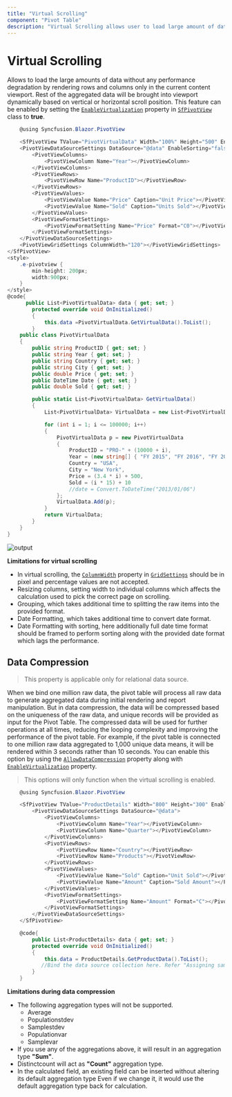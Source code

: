 ```yaml
---
title: "Virtual Scrolling"
component: "Pivot Table"
description: "Virtual Scrolling allows user to load large amount of data without performance degradation."
---
```


<!-- markdownlint-disable MD036 -->

# Virtual Scrolling

Allows to load the large amounts of data without any performance degradation by rendering rows and columns only in the current content viewport. Rest of the aggregated data will be brought into viewport dynamically based on vertical or horizontal scroll position. This feature can be enabled by setting the [`EnableVirtualization`](https://help.syncfusion.com/cr/blazor/Syncfusion.Blazor.PivotView.SfPivotView-1.html#Syncfusion_Blazor_PivotView_SfPivotView_1_EnableVirtualization) property in [`SfPivotView`](https://help.syncfusion.com/cr/blazor/Syncfusion.Blazor.PivotView.SfPivotView-1.html) class to **true**.

```csharp
    @using Syncfusion.Blazor.PivotView

    <SfPivotView TValue="PivotVirtualData" Width="100%" Height="500" EnableVirtualization="true" EnableValueSorting="true" ShowTooltip="false">
    <PivotViewDataSourceSettings DataSource="@data" EnableSorting="false" AlwaysShowValueHeader="true">
        <PivotViewColumns>
            <PivotViewColumn Name="Year"></PivotViewColumn>
        </PivotViewColumns>
        <PivotViewRows>
            <PivotViewRow Name="ProductID"></PivotViewRow>
        </PivotViewRows>
        <PivotViewValues>
            <PivotViewValue Name="Price" Caption="Unit Price"></PivotViewValue>
            <PivotViewValue Name="Sold" Caption="Units Sold"></PivotViewValue>
        </PivotViewValues>
        <PivotViewFormatSettings>
            <PivotViewFormatSetting Name="Price" Format="C0"></PivotViewFormatSetting>
        </PivotViewFormatSettings>
    </PivotViewDataSourceSettings>
    <PivotViewGridSettings ColumnWidth="120"></PivotViewGridSettings>
</SfPivotView>
<style>
    .e-pivotview {
        min-height: 200px;
        width:900px;
    }
</style>
@code{
      public List<PivotVirtualData> data { get; set; }
        protected override void OnInitialized()
        {
            this.data =PivotVirtualData.GetVirtualData().ToList();
        }
    public class PivotVirtualData
    {
        public string ProductID { get; set; }
        public string Year { get; set; }
        public string Country { get; set; }
        public string City { get; set; }
        public double Price { get; set; }
        public DateTime Date { get; set; }
        public double Sold { get; set; }

        public static List<PivotVirtualData> GetVirtualData()
        {
            List<PivotVirtualData> VirtualData = new List<PivotVirtualData>();

            for (int i = 1; i <= 100000; i++)
            {
                PivotVirtualData p = new PivotVirtualData
                {
                    ProductID = "PRO-" + (10000 + i),
                    Year = (new string[] { "FY 2015", "FY 2016", "FY 2017", "FY 2018", "FY 2019" })[new Random().Next(5)],
                    Country = "USA",
                    City = "New York",
                    Price = (3.4 * i) + 500,
                    Sold = (i * 15) + 10
                    //date = Convert.ToDateTime("2013/01/06")
                };
                VirtualData.Add(p);
            }
            return VirtualData;
        }
    }
}

```

![output](images/virtualscrolling.png)

**Limitations for virtual scrolling**

* In virtual scrolling, the [`ColumnWidth`](https://help.syncfusion.com/cr/blazor/Syncfusion.Blazor.PivotView.PivotViewGridSettings.html#Syncfusion_Blazor_PivotView_PivotViewGridSettings_ColumnWidth) property in [`GridSettings`](https://help.syncfusion.com/cr/blazor/Syncfusion.Blazor.PivotView.PivotViewGridSettings.html) should be in pixel and percentage values are not accepted.
* Resizing columns, setting width to individual columns which affects the calculation used to pick the correct page on scrolling.
* Grouping, which takes additional time to splitting the raw items into the provided format.
* Date Formatting, which takes additional time to convert date format.
* Date Formatting with sorting, here additionally full date time format should be framed to perform sorting along with the provided date format which lags the performance.

## Data Compression

> This property is applicable only for relational data source.

When we bind one million raw data, the pivot table will process all raw data to generate aggregated data during initial rendering and report manipulation. But in data compression, the data will be compressed based on the uniqueness of the raw data, and unique records will be provided as input for the Pivot Table. The compressed data will be used for further operations at all times, reducing the looping complexity and improving the performance of the pivot table. For example, if the pivot table  is connected to one million raw data aggregated to 1,000 unique data means, it will be rendered within 3 seconds rather than 10 seconds. You can enable this option by using the [`AllowDataCompression`](https://help.syncfusion.com/cr/blazor/Syncfusion.Blazor.PivotView.SfPivotView-1.html#Syncfusion_Blazor_PivotView_SfPivotView_1_AllowDataCompression) property along with [`EnableVirtualization`](https://help.syncfusion.com/cr/blazor/Syncfusion.Blazor.PivotView.SfPivotView-1.html#Syncfusion_Blazor_PivotView_SfPivotView_1_EnableVirtualization) property.

> This options will only function when the virtual scrolling is enabled.

```csharp
    @using Syncfusion.Blazor.PivotView

    <SfPivotView TValue="ProductDetails" Width="800" Height="300" EnableVirtualization="true" AllowDataCompression="true">
        <PivotViewDataSourceSettings DataSource="@data">
            <PivotViewColumns>
                <PivotViewColumn Name="Year"></PivotViewColumn>
                <PivotViewColumn Name="Quarter"></PivotViewColumn>
            </PivotViewColumns>
            <PivotViewRows>
                <PivotViewRow Name="Country"></PivotViewRow>
                <PivotViewRow Name="Products"></PivotViewRow>
            </PivotViewRows>
            <PivotViewValues>
                <PivotViewValue Name="Sold" Caption="Unit Sold"></PivotViewValue>
                <PivotViewValue Name="Amount" Caption="Sold Amount"></PivotViewValue>
            </PivotViewValues>
            <PivotViewFormatSettings>
                <PivotViewFormatSetting Name="Amount" Format="C"></PivotViewFormatSetting>
            </PivotViewFormatSettings>
        </PivotViewDataSourceSettings>
    </SfPivotView>

    @code{
        public List<ProductDetails> data { get; set; }
        protected override void OnInitialized()
        {
            this.data = ProductDetails.GetProductData().ToList();
           //Bind the data source collection here. Refer "Assigning sample data to the pivot table" section in getting started for more details.
        }
    }

```

**Limitations during data compression**

* The following aggregation types will not be supported.
    * Average
    * Populationstdev
    * Samplestdev
    * Populationvar
    * Samplevar
* If you use any of the aggregations above, it will result in an aggregation type **"Sum"**.
* Distinctcount will act as **"Count"** aggregation type.
* In the calculated field, an existing field can be inserted without altering its default aggregation type Even if we change it, it would use the default aggregation type back for calculation.
